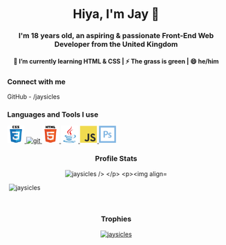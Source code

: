 <h1 align="center">Hiya, I'm Jay 👋</h1>
<h3 align="center">I'm 18 years old, an aspiring & passionate Front-End Web Developer from the United Kingdom</h3>


<h4 align="center">🌱 I’m currently learning HTML & CSS | ⚡ The grass is green | 😄 he/him</h4>

<h3 align="left">Connect with me</h3>
<p align="left">GitHub - /jaysicles
</p>

<h3 align="left">Languages and Tools I use</h3>
<p align="left"> <a href="https://www.w3schools.com/css/" target="_blank" rel="noreferrer"> <img src="https://raw.githubusercontent.com/devicons/devicon/master/icons/css3/css3-original-wordmark.svg" alt="css3" width="40" height="40"/> </a> <a href="https://git-scm.com/" target="_blank" rel="noreferrer"> <img src="https://www.vectorlogo.zone/logos/git-scm/git-scm-icon.svg" alt="git" width="40" height="40"/> </a> <a href="https://www.w3.org/html/" target="_blank" rel="noreferrer"> <img src="https://raw.githubusercontent.com/devicons/devicon/master/icons/html5/html5-original-wordmark.svg" alt="html5" width="40" height="40"/> </a> <a href="https://www.java.com" target="_blank" rel="noreferrer"> <img src="https://raw.githubusercontent.com/devicons/devicon/master/icons/java/java-original.svg" alt="java" width="40" height="40"/> </a> <a href="https://developer.mozilla.org/en-US/docs/Web/JavaScript" target="_blank" rel="noreferrer"> <img src="https://raw.githubusercontent.com/devicons/devicon/master/icons/javascript/javascript-original.svg" alt="javascript" width="40" height="40"/> </a> <a href="https://www.photoshop.com/en" target="_blank" rel="noreferrer"> <img src="https://raw.githubusercontent.com/devicons/devicon/master/icons/photoshop/photoshop-line.svg" alt="photoshop" width="40" height="40"/> </a> </p>


<h3 align="center">Profile Stats</h3>

<p align="center"> <img src="https://komarev.com/ghpvc/?username=jaysicles&label=Profile%20views&color=0e75b6&style=flat" alt="jaysicles /> </p>

<p><img align="right" src="https://github-readme-stats.vercel.app/api/top-langs?username=jaysicles&show_icons=true&locale=en&layout=compact" alt="jaysicles" /></p> 

<p>&nbsp;<img align="center" src="https://github-readme-stats.vercel.app/api?username=jaysicles&show_icons=true&locale=en" alt="jaysicles" /></p>
<br>
<h3 align="center">Trophies</h3>

<p align="center> <img src="https://komarev.com/ghpvc/?username=jaysicles&label=Profile%20views&color=0e75b6&style=flat" alt="jaysicles" /> </p>

<p align="center"> <a href="https://github.com/ryo-ma/github-profile-trophy"><img src="https://github-profile-trophy.vercel.app/?username=jaysicles" alt="jaysicles" /></a> </p>
